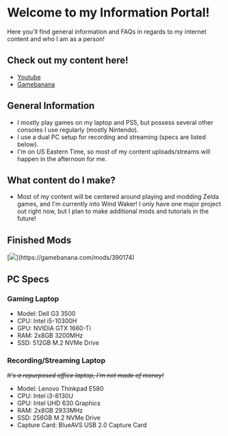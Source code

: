 # Welcome to my Information Portal!

Here you'll find general information and FAQs in regards to my internet content and who I am as a person!

## Check out my content here!

- [Youtube](https://www.youtube.com/channel/UCgEBxYYn-jt4SFe8gCMe9PA)
- [Gamebanana](https://gamebanana.com/members/2153209)

## General Information

- I mostly play games on my laptop and PS5, but possess several other consoles I use regularly (mostly Nintendo).
- I use a dual PC setup for recording and streaming (specs are listed below).
- I'm on US Eastern Time, so most of my content uploads/streams will happen in the afternoon for me.

## What content do I make?

- Most of my content will be centered around playing and modding Zelda games, and I'm currently into Wind Waker! I only have one major project out right now, but I plan to make additional mods and tutorials in the future!

## Finished Mods

[![]("https://gamebanana.com/mods/embeddables/390174?type=large")](https://gamebanana.com/mods/390174)

## PC Specs

### Gaming Laptop

- Model: Dell G3 3500
- CPU: Intel i5-10300H
- GPU: NVIDIA GTX 1660-Ti
- RAM: 2x8GB 3200MHz
- SSD: 512GB M.2 NVMe Drive

### Recording/Streaming Laptop

~~*It's a repurposed office laptop, I'm not made of money!*~~

- Model: Lenovo Thinkpad E580
- CPU: Intel i3-8130U
- GPU: Intel UHD 630 Graphics
- RAM: 2x8GB 2933MHz
- SSD: 256GB M.2 NVMe Drive
- Capture Card: BlueAVS USB 2.0 Capture Card
